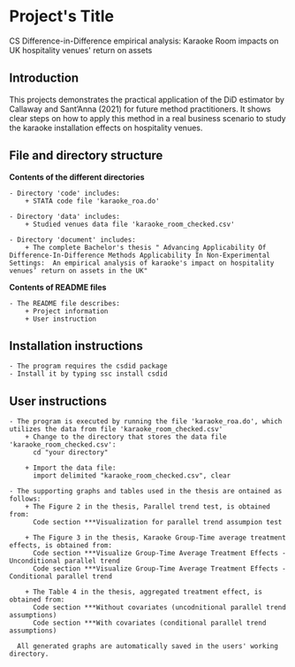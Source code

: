 # Project's Title
  CS Difference-in-Difference empirical analysis: Karaoke Room impacts on UK hospitality venues' return on assets
## Introduction
  This projects demonstrates the practical application of the DiD estimator by Callaway and Sant’Anna (2021) for future method practitioners. It shows clear steps on how to apply this method in a real business scenario to study the karaoke installation effects on hospitality venues. 
## File and directory structure

  **Contents of the different directories**
  
    - Directory 'code' includes:
        + STATA code file 'karaoke_roa.do'

    - Directory 'data' includes:
        + Studied venues data file 'karaoke_room_checked.csv'
        
    - Directory 'document' includes:
        + The complete Bachelor's thesis " Advancing Applicability Of Difference-In-Difference Methods Applicability In Non-Experimental Settings:  An empirical analysis of karaoke's impact on hospitality venues’ return on assets in the UK"
       
  **Contents of README files**
  
    - The README file describes:
        + Project information
        + User instruction
    

## Installation instructions

    - The program requires the csdid package
    - Install it by typing ssc install csdid

## User instructions

    - The program is executed by running the file 'karaoke_roa.do', which utilizes the data from file 'karaoke_room_checked.csv'
        + Change to the directory that stores the data file 'karaoke_room_checked.csv':
          cd "your directory"
        
        + Import the data file:
          import delimited "karaoke_room_checked.csv", clear
          
    - The supporting graphs and tables used in the thesis are ontained as follows:
        + The Figure 2 in the thesis, Parallel trend test, is obtained from:
          Code section ***Visualization for parallel trend assumpion test

        + The Figure 3 in the thesis, Karaoke Group-Time average treatment effects, is obtained from:
          Code section ***Visualize Group-Time Average Treatment Effects - Unconditional parallel trend 
          Code section ***Visualize Group-Time Average Treatment Effects - Conditional parallel trend

        + The Table 4 in the thesis, aggregated treatment effect, is obtained from:
          Code section ***Without covariates (uncodnitional parallel trend assumptions)
          Code section ***With covariates (conditional parallel trend assumptions)
      
      All generated graphs are automatically saved in the users' working directory.
      
